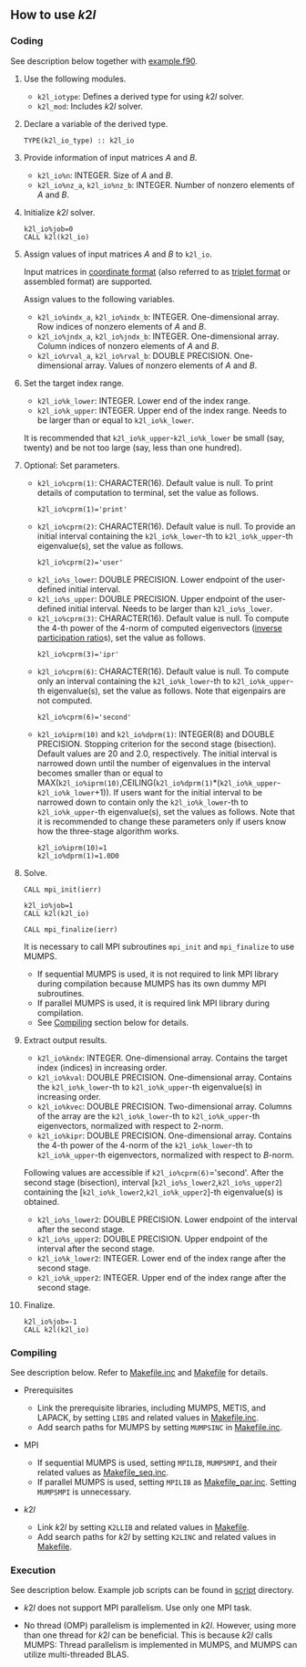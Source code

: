 ## How to use *k*2*l*

### Coding

See description below together with [example.f90](/example/example.f90).

1. Use the following modules.

    * `k2l_iotype`: Defines a derived type for using *k*2*l* solver.
    * `k2l_mod`: Includes *k*2*l* solver.

2. Declare a variable of the derived type. 
    ```
    TYPE(k2l_io_type) :: k2l_io
    ```

3. Provide information of input matrices *A* and *B*.

    * `k2l_io%n`: INTEGER. Size of *A* and *B*.
    * `k2l_io%nz_a`, `k2l_io%nz_b`: INTEGER. Number of nonzero elements of *A* and *B*.

4. Initialize *k*2*l* solver.
    ```
    k2l_io%job=0
    CALL k2l(k2l_io)
    ```

5. Assign values of input matrices *A* and *B* to `k2l_io`.

    Input matrices in [coordinate format](https://math.nist.gov/MatrixMarket/formats.html) (also referred to as [triplet format](https://people.sc.fsu.edu/~jburkardt/data/st/st.html) or assembled format) are supported.

    Assign values to the following variables.

    * `k2l_io%indx_a`, `k2l_io%indx_b`: INTEGER. One-dimensional array. Row indices of nonzero elements of *A* and *B*.
    * `k2l_io%jndx_a`, `k2l_io%jndx_b`: INTEGER. One-dimensional array. Column indices of nonzero elements of *A* and *B*.
    * `k2l_io%rval_a`, `k2l_io%rval_b`: DOUBLE PRECISION. One-dimensional array. Values of nonzero elements of *A* and *B*.

6. Set the target index range.

    * `k2l_io%k_lower`: INTEGER. Lower end of the index range.
    * `k2l_io%k_upper`: INTEGER. Upper end of the index range. Needs to be larger than or equal to `k2l_io%k_lower`.

    It is recommended that `k2l_io%k_upper`-`k2l_io%k_lower` be small (say, twenty) and be not too large (say, less than one hundred).

7. Optional: Set parameters.

    * `k2l_io%cprm(1)`: CHARACTER(16). Default value is null. To print details of computation to terminal, set the value as follows.
        ```
        k2l_io%cprm(1)='print'
        ```
    * `k2l_io%cprm(2)`: CHARACTER(16). Default value is null. To provide an initial interval containing the `k2l_io%k_lower`-th to `k2l_io%k_upper`-th eigenvalue(s), set the value as follows.
        ```
        k2l_io%cprm(2)='user'
        ```
    * `k2l_io%s_lower`: DOUBLE PRECISION. Lower endpoint of the user-defined initial interval. 
    * `k2l_io%s_upper`: DOUBLE PRECISION. Upper endpoint of the user-defined initial interval. Needs to be larger than `k2l_io%s_lower`.
    * `k2l_io%cprm(3)`: CHARACTER(16). Default value is null. To compute the 4-th power of the 4-norm of computed eigenvectors ([inverse participation ratio](https://en.wikipedia.org/wiki/Purity_(quantum_mechanics)#Inverse_Participation_Ratio_(IPR))s), set the value as follows.
        ```
        k2l_io%cprm(3)='ipr'
        ```
    * `k2l_io%cprm(6)`: CHARACTER(16). Default value is null. To compute only an interval containing the `k2l_io%k_lower`-th to `k2l_io%k_upper`-th eigenvalue(s), set the value as follows. Note that eigenpairs are not computed.
        ```
        k2l_io%cprm(6)='second'
        ```
    * `k2l_io%iprm(10)` and `k2l_io%dprm(1)`: INTEGER(8) and DOUBLE PRECISION. Stopping criterion for the second stage (bisection). Default values are 20 and 2.0, respectively. The initial interval is narrowed down until the number of eigenvalues in the interval becomes smaller than or equal to MAX(`k2l_io%iprm(10)`,CEILING(`k2l_io%dprm(1)`*(`k2l_io%k_upper`-`k2l_io%k_lower`+1)). If users want for the initial interval to be narrowed down to contain only the `k2l_io%k_lower`-th to `k2l_io%k_upper`-th eigenvalue(s), set the values as follows. Note that it is recommended to change these parameters only if users know how the three-stage algorithm works.
        ```
        k2l_io%iprm(10)=1
        k2l_io%dprm(1)=1.0D0
        ```

8. Solve.
    ```
    CALL mpi_init(ierr)

    k2l_io%job=1
    CALL k2l(k2l_io)

    CALL mpi_finalize(ierr)
    ```

    It is necessary to call MPI subroutines `mpi_init` and `mpi_finalize` to use MUMPS.

    * If sequential MUMPS is used, it is not required to link MPI library during compilation because MUMPS has its own dummy MPI subroutines. 
    * If parallel MUMPS is used, it is required link MPI library during compilation.
    * See [Compiling](#compiling) section below for details.

9. Extract output results.

    * `k2l_io%kndx`: INTEGER. One-dimensional array. Contains the target index (indices) in increasing order.
    * `k2l_io%kval`: DOUBLE PRECISION. One-dimensional array. Contains the `k2l_io%k_lower`-th to `k2l_io%k_upper`-th eigenvalue(s) in increasing order.
    * `k2l_io%kvec`: DOUBLE PRECISION. Two-dimensional array. Columns of the array are the `k2l_io%k_lower`-th to `k2l_io%k_upper`-th eigenvectors, normalized with respect to 2-norm.
    * `k2l_io%kipr`: DOUBLE PRECISION. One-dimensional array. Contains the 4-th power of the 4-norm of the `k2l_io%k_lower`-th to `k2l_io%k_upper`-th eigenvectors, normalized with respect to *B*-norm.

    Following values are accessible if `k2l_io%cprm(6)`='second'. After the second stage (bisection), interval [`k2l_io%s_lower2`,`k2l_io%s_upper2`) containing the [`k2l_io%k_lower2`,`k2l_io%k_upper2`]-th eigenvalue(s) is obtained.

    * `k2l_io%s_lower2`: DOUBLE PRECISION. Lower endpoint of the interval after the second stage. 
    * `k2l_io%s_upper2`: DOUBLE PRECISION. Upper endpoint of the interval after the second stage.
    * `k2l_io%k_lower2`: INTEGER. Lower end of the index range after the second stage.
    * `k2l_io%k_upper2`: INTEGER. Upper end of the index range after the second stage.

10. Finalize.
    ```
    k2l_io%job=-1
    CALL k2l(k2l_io)
    ```

### Compiling

See description below. Refer to [Makefile.inc](/Makefile.inc) and [Makefile](/example/Makefile) for details.

* Prerequisites

    * Link the prerequisite libraries, including MUMPS, METIS, and LAPACK, by setting `LIBS` and related values in [Makefile.inc](/Makefile.inc).
    * Add search paths for MUMPS by setting `MUMPSINC` in [Makefile.inc](/Makefile.inc).

* MPI    

    * If sequential MUMPS is used, setting `MPILIB`, `MUMPSMPI`, and their related values as [Makefile_seq.inc](/Makefile_seq.inc).
    * If parallel MUMPS is used, setting `MPILIB` as [Makefile_par.inc](/Makefile_par.inc). Setting `MUMPSMPI` is unnecessary.

* *k*2*l*

    * Link *k*2*l* by setting `K2LLIB` and related values in [Makefile](/example/Makefile).
    * Add search paths for *k*2*l* by setting `K2LINC` and related values in [Makefile](/example/Makefile).

### Execution

See description below. Example job scripts can be found in [script](/example/script) directory.

* *k*2*l* does not support MPI parallelism. Use only one MPI task.

* No thread (OMP) parallelism is implemented in *k*2*l*. However, using more than one thread for *k*2*l* can be beneficial. This is because *k*2*l* calls MUMPS: Thread parallelism is implemented in MUMPS, and MUMPS can utilize multi-threaded BLAS.
